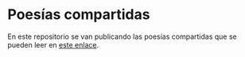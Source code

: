 # Poesías compartidas

En este repositorio se van publicando las poesías compartidas que se pueden leer en [este enlace](https://jaalonso.github.io/Poesias-compartidas/index.html).
